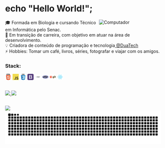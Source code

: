 # echo "Hello World!";

<img src="https://raw.githubusercontent.com/MicaelliMedeiros/micaellimedeiros/master/image/computer-illustration.png" width="200px" align="right" alt="Computador" style="max-width:100%;">

<p align="left"> 
🎓 Formada em Biologia e cursando Técnico em Informática pelo Senac.</br>
🔭 Em transição de carreira, com objetivo em atuar na área de desenvolvimento. </br>
💡 Criadora de conteúdo de programação e tecnologia<a href="https://www.instagram.com/dua.tech"> @DuaTech </a></br>
⚡ Hobbies: Tomar um café, livros, séries, fotografar e viajar com os amigos.</br>
</p>


### Stack:

<code><img height="20" src="https://raw.githubusercontent.com/github/explore/80688e429a7d4ef2fca1e82350fe8e3517d3494d/topics/html/html.png"></code>
<code><img height="20" src="https://raw.githubusercontent.com/github/explore/80688e429a7d4ef2fca1e82350fe8e3517d3494d/topics/javascript/javascript.png"></code>
<code><img height="20" src="https://raw.githubusercontent.com/github/explore/80688e429a7d4ef2fca1e82350fe8e3517d3494d/topics/css/css.png"></code>
<code><img height="20" src="https://raw.githubusercontent.com/github/explore/80688e429a7d4ef2fca1e82350fe8e3517d3494d/topics/bootstrap/bootstrap.png"></code>
<code><img height="20" src="https://raw.githubusercontent.com/github/explore/80688e429a7d4ef2fca1e82350fe8e3517d3494d/topics/jquery/jquery.png"></code>
<code><img height="20" src="https://raw.githubusercontent.com/github/explore/80688e429a7d4ef2fca1e82350fe8e3517d3494d/topics/php/php.png"></code>
<code><img height="20" src="https://raw.githubusercontent.com/github/explore/80688e429a7d4ef2fca1e82350fe8e3517d3494d/topics/git/git.png"></code>
<code><img height="20" src="https://raw.githubusercontent.com/github/explore/80688e429a7d4ef2fca1e82350fe8e3517d3494d/topics/react/react.png"></code>
</br>
</br>
 <div>
  <a href="https://github.com/tamirespatrocinio">
  <img height="150em" src="https://github-readme-stats.vercel.app/api?username=tamirespatrocinio&show_icons=true&theme=dracula&include_all_commits=true&count_private=true"/>
  <img height="150em" src="https://github-readme-stats.vercel.app/api/top-langs/?username=tamirespatrocinio&layout=compact&langs_count=16&theme=dracula"/>
<div>


##

<a href= "https://visitor-badge.laobi.icu/badge?page_id=tamirespatrocinio">
<img align = "left" src="https://visitor-badge.laobi.icu/badge?page_id=tamirespatrocinio"/></a> 


 ![Snake animation](https://github.com/tamirespatrocinio/tamirespatrocinio/blob/output/github-contribution-grid-snake.svg)
